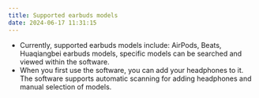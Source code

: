```yaml
---
title: Supported earbuds models
date: 2024-06-17 11:31:15
---
```


- Currently, supported earbuds models include: AirPods, Beats, Huaqiangbei earbuds models, specific models can be searched and viewed within the software.
- When you first use the software, you can add your headphones to it. The software supports automatic scanning for adding headphones and manual selection of models.

